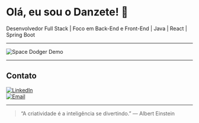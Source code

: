 # Olá, eu sou o Danzete! 👋

Desenvolvedor Full Stack | Foco em Back-End e Front-End | Java | React | Spring Boot

---

![Space Dodger Demo](./Animação.gif)

---

## Contato

[![LinkedIn](https://img.shields.io/badge/-LinkedIn-0A66C2?style=flat&logo=linkedin&logoColor=white)](https://www.linkedin.com/in/danzete)  
[![Email](https://img.shields.io/badge/-Email-D14836?style=flat&logo=gmail&logoColor=white)](mailto:danieltayt-sohn@hotmail.com)

---

> “A criatividade é a inteligência se divertindo.” — Albert Einstein
